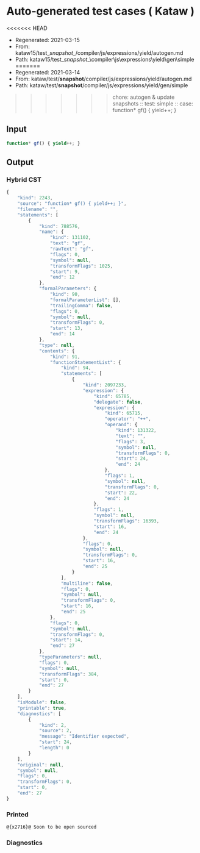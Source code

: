 # Auto-generated test cases ( Kataw )
<<<<<<< HEAD
- Regenerated: 2021-03-15
- From: kataw15/test\__snapshot__/compiler/js/expressions/yield/autogen.md
- Path: kataw15/test\__snapshot__\compiler\js\expressions\yield\gen\simple
=======
- Regenerated: 2021-03-14
- From: kataw/test/__snapshot__/compiler/js/expressions/yield/autogen.md
- Path: kataw/test/__snapshot__/compiler/js/expressions/yield/gen/simple
>>>>>>> chore: autogen & update snapshots
> :: test: simple
> :: case: function* gf() { yield++; }
## Input

`````js
function* gf() { yield++; }
`````

## Output

### Hybrid CST

```javascript
{
    "kind": 2243,
    "source": "function* gf() { yield++; }",
    "filename": "",
    "statements": [
        {
            "kind": 788576,
            "name": {
                "kind": 131102,
                "text": "gf",
                "rawText": "gf",
                "flags": 0,
                "symbol": null,
                "transformFlags": 1025,
                "start": 9,
                "end": 12
            },
            "formalParameters": {
                "kind": 90,
                "formalParameterList": [],
                "trailingComma": false,
                "flags": 0,
                "symbol": null,
                "transformFlags": 0,
                "start": 13,
                "end": 14
            },
            "type": null,
            "contents": {
                "kind": 91,
                "functionStatementList": {
                    "kind": 94,
                    "statements": [
                        {
                            "kind": 2097233,
                            "expression": {
                                "kind": 65785,
                                "delegate": false,
                                "expression": {
                                    "kind": 65715,
                                    "operator": "++",
                                    "operand": {
                                        "kind": 131322,
                                        "text": "",
                                        "flags": 3,
                                        "symbol": null,
                                        "transformFlags": 0,
                                        "start": 24,
                                        "end": 24
                                    },
                                    "flags": 1,
                                    "symbol": null,
                                    "transformFlags": 0,
                                    "start": 22,
                                    "end": 24
                                },
                                "flags": 1,
                                "symbol": null,
                                "transformFlags": 16393,
                                "start": 16,
                                "end": 24
                            },
                            "flags": 0,
                            "symbol": null,
                            "transformFlags": 0,
                            "start": 16,
                            "end": 25
                        }
                    ],
                    "multiline": false,
                    "flags": 0,
                    "symbol": null,
                    "transformFlags": 0,
                    "start": 16,
                    "end": 25
                },
                "flags": 0,
                "symbol": null,
                "transformFlags": 0,
                "start": 14,
                "end": 27
            },
            "typeParameters": null,
            "flags": 0,
            "symbol": null,
            "transformFlags": 384,
            "start": 0,
            "end": 27
        }
    ],
    "isModule": false,
    "printable": true,
    "diagnostics": [
        {
            "kind": 2,
            "source": 2,
            "message": "Identifier expected",
            "start": 24,
            "length": 0
        }
    ],
    "original": null,
    "symbol": null,
    "flags": 0,
    "transformFlags": 0,
    "start": 0,
    "end": 27
}
```

### Printed

```javascript
@{x2716}@ Soon to be open sourced
```

### Diagnostics

```javascript

```

